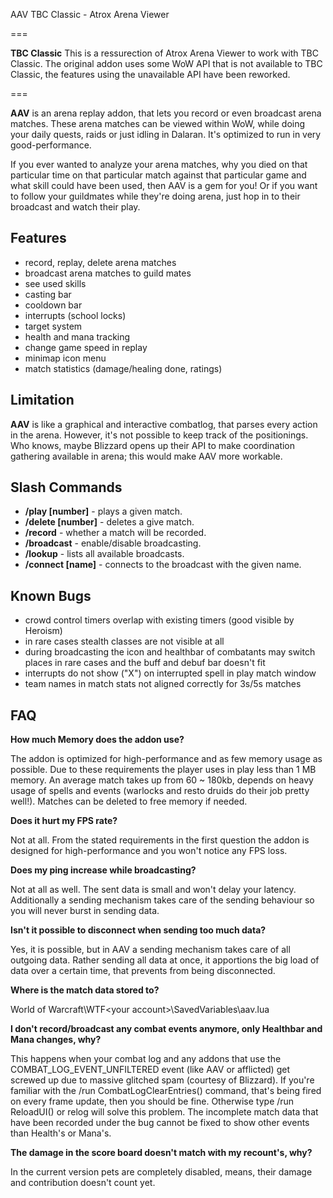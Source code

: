 AAV TBC Classic - Atrox Arena Viewer

===

**TBC Classic**
This is a ressurection of Atrox Arena Viewer to work with TBC Classic. The original addon uses some WoW API that is not available to TBC Classic, the features using the unavailable API have been reworked.

===

**AAV** is an arena replay addon, that lets you record or even broadcast arena matches. These arena matches can be viewed within WoW, while doing your daily quests, raids or just idling in Dalaran. It's optimized to run in very good-performance.

If you ever wanted to analyze your arena matches, why you died on that particular time on that particular match against that particular game and what skill could have been used, then AAV is a gem for you! Or if you want to follow your guildmates while they're doing arena, just hop in to their broadcast and watch their play.

Features
---
* record, replay, delete arena matches
* broadcast arena matches to guild mates
* see used skills
* casting bar
* cooldown bar
* interrupts (school locks)
* target system
* health and mana tracking
* change game speed in replay
* minimap icon menu
* match statistics (damage/healing done, ratings)

Limitation
---
**AAV** is like a graphical and interactive combatlog, that parses every action in the arena. However, it's not possible to keep track of the positionings. Who knows, maybe Blizzard opens up their API to make coordination gathering available in arena; this would make AAV more workable.

Slash Commands
---
* **/play [number]** - plays a given match.
* **/delete [number]** - deletes a give match.
* **/record** - whether a match will be recorded.
* **/broadcast** - enable/disable broadcasting.
* **/lookup** - lists all available broadcasts.
* **/connect [name]** - connects to the broadcast with the given name.

Known Bugs
---
* crowd control timers overlap with existing timers (good visible by Heroism)
* in rare cases stealth classes are not visible at all
* during broadcasting the icon and healthbar of combatants may switch places in rare cases and the buff and debuf bar doesn't fit
* interrupts do not show ("X") on interrupted spell in play match window
* team names in match stats not aligned correctly for 3s/5s matches

FAQ
---
**How much Memory does the addon use?**

The addon is optimized for high-performance and as few memory usage as possible. Due to these requirements the player uses in play less than 1 MB memory. An average match takes up from 60 ~ 180kb, depends on heavy usage of spells and events (warlocks and resto druids do their job pretty well!). Matches can be deleted to free memory if needed.

**Does it hurt my FPS rate?**

Not at all. From the stated requirements in the first question the addon is designed for high-performance and you won't notice any FPS loss.

**Does my ping increase while broadcasting?**

Not at all as well. The sent data is small and won't delay your latency. Additionally a sending mechanism takes care of the sending behaviour so you will never burst in sending data.

**Isn't it possible to disconnect when sending too much data?**

Yes, it is possible, but in AAV a sending mechanism takes care of all outgoing data. Rather sending all data at once, it apportions the big load of data over a certain time, that prevents from being disconnected.

**Where is the match data stored to?**

World of Warcraft\WTF\<your account>\SavedVariables\aav.lua

**I don't record/broadcast any combat events anymore, only Healthbar and Mana changes, why?**

This happens when your combat log and any addons that use the COMBAT_LOG_EVENT_UNFILTERED event (like AAV or afflicted) get screwed up due to massive glitched spam (courtesy of Blizzard). If you're familiar with the /run CombatLogClearEntries() command, that's being fired on every frame update, then you should be fine. Otherwise type /run ReloadUI() or relog will solve this problem. The incomplete match data that have been recorded under the bug cannot be fixed to show other events than Health's or Mana's.

**The damage in the score board doesn't match with my recount's, why?**

In the current version pets are completely disabled, means, their damage and contribution doesn't count yet.
